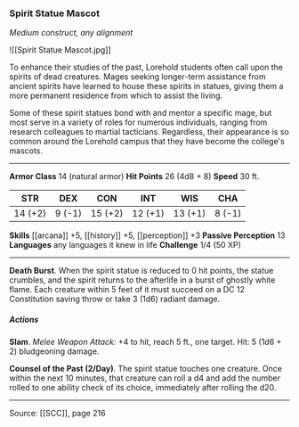 ### Spirit Statue Mascot
_Medium construct, any alignment_

![[Spirit Statue Mascot.jpg]]

To enhance their studies of the past, Lorehold students often call upon the spirits of dead creatures. Mages seeking longer-term assistance from ancient spirits have learned to house these spirits in statues, giving them a more permanent residence from which to assist the living.

Some of these spirit statues bond with and mentor a specific mage, but most serve in a variety of roles for numerous individuals, ranging from research colleagues to martial tacticians. Regardless, their appearance is so common around the Lorehold campus that they have become the college's mascots.




---

**Armor Class** 14 (natural armor)
**Hit Points** 26 (4d8 + 8)
**Speed** 30 ft.

| STR     | DEX     | CON     | INT     | WIS     | CHA     |
|---------|---------|---------|---------|---------|---------|
| 14 (+2) | 9 (-1) | 15 (+2) | 12 (+1) | 13 (+1) | 8 (-1) |

**Skills** [[arcana]] +5, [[history]] +5, [[perception]] +3
**Passive Perception** 13
**Languages** any languages it knew in life
**Challenge** 1/4 (50 XP)

---

**Death Burst**. When the spirit statue is reduced to 0 hit points, the statue crumbles, and the spirit returns to the afterlife in a burst of ghostly white flame. Each creature within 5 feet of it must succeed on a DC 12 Constitution saving throw or take 3 (1d6) radiant damage.

##### Actions
**Slam**. _Melee Weapon Attack:_ +4 to hit, reach 5 ft., one target. Hit: 5 (1d6 + 2) bludgeoning damage.

**Counsel of the Past (2/Day)**. The spirit statue touches one creature. Once within the next 10 minutes, that creature can roll a d4 and add the number rolled to one ability check of its choice, immediately after rolling the d20.


---

Source: [[SCC]], page 216